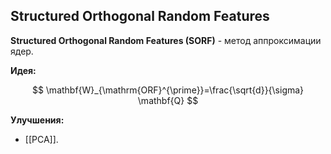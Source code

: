 ## Structured Orthogonal Random Features
**Structured Orthogonal Random Features (SORF)** - метод аппроксимации ядер.

**Идея:** 

$$
\mathbf{W}_{\mathrm{ORF}^{\prime}}=\frac{\sqrt{d}}{\sigma} \mathbf{Q}
$$

**Улучшения:** 
* [[PCA]].